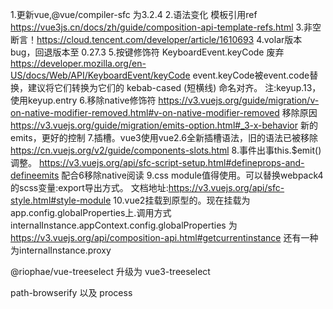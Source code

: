 1.更新vue,@vue/compiler-sfc 为3.2.4
2.语法变化 模板引用ref https://vue3js.cn/docs/zh/guide/composition-api-template-refs.html
3.非空断言！https://cloud.tencent.com/developer/article/1610693
4.volar版本bug，回退版本至 0.27.3
5.按键修饰符 KeyboardEvent.keyCode 废弃 https://developer.mozilla.org/en-US/docs/Web/API/KeyboardEvent/keyCode  event.keyCode被event.code替换，建议将它们转换为它们的 kebab-cased (短横线) 命名对齐。 注:keyup.13，使用keyup.entry
6.移除native修饰符 
https://v3.vuejs.org/guide/migration/v-on-native-modifier-removed.html#v-on-native-modifier-removed  移除原因
https://v3.vuejs.org/guide/migration/emits-option.html#_3-x-behavior   新的emits，更好的控制
7.插槽。vue3使用vue2.6全新插槽语法，旧的语法已被移除 https://cn.vuejs.org/v2/guide/components-slots.html
8.事件出事this.$emit()调整。 https://v3.vuejs.org/api/sfc-script-setup.html#defineprops-and-defineemits 配合6移除native阅读
9.css module值得使用。可以替换webpack4的scss变量:export导出方式。 文档地址:https://v3.vuejs.org/api/sfc-style.html#style-module
10.vue2挂载到原型的。现在挂载为 app.config.globalProperties上.调用方式  internalInstance.appContext.config.globalProperties 为 https://v3.vuejs.org/api/composition-api.html#getcurrentinstance   还有一种为internalInstance.proxy


<!-- 依赖升级 --> 
@riophae/vue-treeselect 升级为 vue3-treeselect

<!-- webpack内部不在 polyfill node模块,所以path模块必须手动引入 -->
path-browserify  以及 process